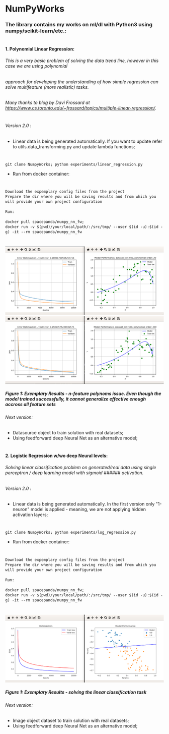 # NumPyWorks

### The library contains my works on ml/dl with Python3 using numpy/scikit-learn/etc.:
#
#

#### 1. Polynomial Linear Regression:

###### This is a very basic problem of solving the data trend line, however in this case we are using polynomial 
###### approach for developing the understanding of how simple regression can solve multifeature (more realistic) tasks. 
###### Many thanks to blog by Davi Frossard at https://www.cs.toronto.edu/~frossard/topics/multiple-linear-regression/. 
#
###### Version 2.0 :

- Linear data is being generated automatically. If you want to update refer to utils.data_transforming.py
and update lambda functions;
#

    git clone NumpyWorks; python experiments/linear_regression.py
    
    
- Run from docker container: 
#
    Download the expemplary config files from the project
    Prepare the dir where you will be saving results and from which you will provide your own project configuration
    
    Run:
    
    docker pull spacepanda/numpy_nn_fw;
    docker run -v $(pwd)/your/local/path/:/src/tmp/ --user $(id -u):$(id -g) -it --rm spacepanda/numpy_nn_fw


#
![alt text](https://github.com/space1panda/NumpyWorks/blob/master/assets/linreg2.png)
![alt text](https://github.com/space1panda/NumpyWorks/blob/master/assets/linregfixed.png)
##### Figure 1: Exemplary Results - n-feature polynoms issue. Even though the model trained successfully, it cannot generalize effective enough accross all feature sets 

###### Next version:

- Datasource object to train solution with real datasets;
- Using feedforward deep Neural Net as an alternative model;
#
#

#### 2. Logistic Regression w/wo deep Neural levels:

###### Solving linear classification problem on generated/real data using single perceptron / deep learning model with sigmoid ###### activation.

###### Version 2.0 :

- Linear data is being generated automatically. In the first version only "1-neuron" model is applied - meaning, we are not applying hidden activation layers;
#

    git clone NumpyWorks; python experiments/log_regression.py
    
- Run from docker container: 
#
    Download the expemplary config files from the project
    Prepare the dir where you will be saving results and from which you will provide your own project configuration
    
    Run:
    
    docker pull spacepanda/numpy_nn_fw;
    docker run -v $(pwd)/your/local/path/:/src/tmp/ --user $(id -u):$(id -g) -it --rm spacepanda/numpy_nn_fw


#


![alt text](https://github.com/space1panda/NumpyWorks/blob/master/assets/logreg.png)
##### Figure 1: Exemplary Results - solving the linear classification task
   
 ###### Next version:

- Image object dataset to train solution with real datasets;
- Using feedforward deep Neural Net as an alternative model;
#
#


